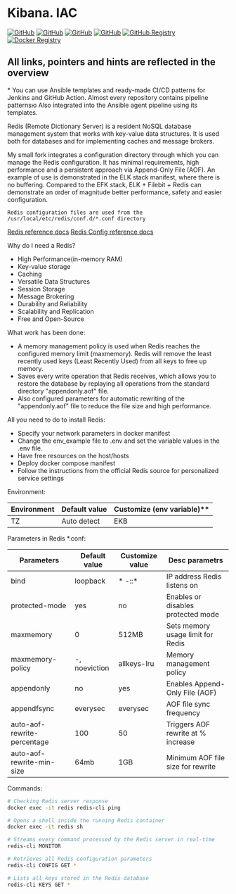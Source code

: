 # Kibana. IAC

[![GitHub](https://img.shields.io/github/v/release/fisher772/redis?logo=github)](https://github.com/fisher772/redis/releases)
[![GitHub](https://img.shields.io/badge/GitHub-Repo-blue%3Flogo%3Dgithub?logo=github&label=GitHub%20Repo)](https://github.com/fisher772/redis)
[![GitHub](https://img.shields.io/badge/GitHub-Repo-blue%3Flogo%3Dgithub?logo=github&label=GitHub%20Multi-Repo)](https://github.com/fisher772/docker_images)
[![GitHub](https://img.shields.io/badge/GitHub-Repo-red%3Flogo%3Dgithub?logo=github&label=GitHub%20Ansible-Repo)](https://github.com/fisher772/ansible)
[![GitHub Registry](https://img.shields.io/badge/ghrc.io-Registry-green?logo=github)](https://github.com/fisher772/redis/pkgs/container/redis)
[![Docker Registry](https://img.shields.io/badge/docker.io-Registry-green?logo=docker&logoColor=white&labelColor=blue)](https://hub.docker.com/r/fisher772/redis)

## All links, pointers and hints are reflected in the overview

\* You can use Ansible templates and ready-made CI/CD patterns for Jenkins and GitHub Action. 
Almost every repository contains pipeline patternsю Also integrated into the Ansible agent pipeline using its templates.

Redis (Remote Dictionary Server) is a resident NoSQL database management system that works with key-value data structures. It is used both for databases and for implementing caches and message brokers.

My small fork integrates a configuration directory through which you can manage the Redis configuration. It has minimal requirements, high performance and a persistent approach via Append-Only File (AOF). An example of use is demonstrated in the ELK stack manifest, where there is no buffering. Compared to the EFK stack, ELK + Filebit + Redis can demonstrate an order of magnitude better performance, safety and easier configuration.

```
Redis configuration files are used from the /usr/local/etc/redis/conf.d/*.conf directory
```

[Redis reference docs](https://redis.io/docs/latest)
[Redis Config reference docs](https://redis.io/docs/latest/operate/oss_and_stack/management/config)

Why do I need a Redis?
- High Performance(in-memory RAM)
- Key-value storage
- Caching
- Versatile Data Structures
- Session Storage
- Message Brokering
- Durability and Reliability
- Scalability and Replication
- Free and Open-Source

What work has been done:
- A memory management policy is used when Redis reaches the configured memory limit (maxmemory). Redis will remove the least recently used keys (Least Recently Used) from all keys to free up memory.
- Saves every write operation that Redis receives, which allows you to restore the database by replaying all operations from the standard directory "appendonly.aof" file.
- Also configured parameters for automatic rewriting of the "appendonly.aof" file to reduce the file size and high performance.

All you need to do to install Redis:
- Specify your network parameters in docker manifest
- Change the env_example file to .env and set the variable values ​​in the .env file.
- Have free resources on the host/hosts
- Deploy docker compose manifest
- Follow the instructions from the official Redis source for personalized service settings


Environment:

|  Environment                | Default value         | Customize (env variable)\*\*             |
| --------------------------- | --------------------- | ---------------------------------------- |
| TZ                          | Auto detect           | EKB                                      |


Parameters in Redis *.conf:

|  Parameters                 | Default value         | Customize value                          | Desc parametrs                           |
| --------------------------- | --------------------- | ---------------------------------------- | ---------------------------------------- |
| bind                        | loopback              | * -::*                                   | IP address Redis listens on              |
| protected-mode              | yes                   | no                                       | Enables or disables protected mode       |
| maxmemory                   | 0                     | 512MB                                    | Sets memory usage limit for Redis        |
| maxmemory-policy            | -, noeviction         | allkeys-lru                              | Memory management policy                 |
| appendonly                  | no                    | yes                                      | Enables Append-Only File (AOF)           |
| appendfsync                 | everysec              | everysec                                 | AOF file sync frequency                  |
| auto-aof-rewrite-percentage | 100                   | 50                                       | Triggers AOF rewrite at % increase       |
| auto-aof-rewrite-min-size   | 64mb                  | 1GB                                      | Minimum AOF file size for rewrite        |


Commands:

```bash
# Checking Redis server response
docker exec -it redis redis-cli ping

# Opens a shell inside the running Redis container
docker exec -it redis sh

# Streams every command processed by the Redis server in real-time
redis-cli MONITOR

# Retrieves all Redis configuration parameters
redis-cli CONFIG GET *

# Lists all keys stored in the Redis database
redis-cli KEYS GET *
```

